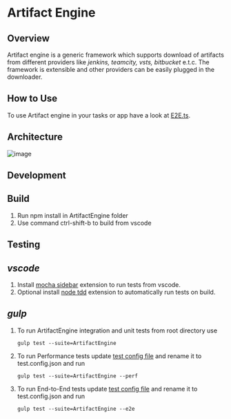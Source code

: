 # Artifact Engine

## Overview
Artifact engine is a generic framework which supports download of artifacts from different providers like *jenkins, teamcity, vsts, bitbucket* e.t.c. The framework is extensible and other providers can be easily plugged in the downloader.

## How to Use
To use Artifact engine in your tasks or app have a look at [E2E.ts](E2ETests/jenkins.e2e.ts
).

## Architecture
![image](https://github.com/Microsoft/azure-pipelines-extensions/blob/master/Extensions/ArtifactEngine/sequence.svg)

## Development
**Build**
---------
1. Run npm install in ArtifactEngine folder
2. Use command ctrl-shift-b to build from vscode

**Testing**
----------
*vscode*
----------
1. Install [mocha sidebar](https://marketplace.visualstudio.com/items?itemName=maty.vscode-mocha-sidebar) extension to run tests from vscode.
2. Optional install [node tdd](https://marketplace.visualstudio.com/items?itemName=prashaantt.node-tdd) extension to automatically run tests on build.

*gulp*
------
1. To run ArtifactEngine integration and unit tests from root directory use

    `gulp test --suite=ArtifactEngine`
2. To run Performance tests update [test config file](test.config.json.example) and rename it to test.config.json  and run

    `gulp test --suite=ArtifactEngine --perf`
3. To run End-to-End tests update [test config file](test.config.json.example) and rename it to test.config.json  and run

    `gulp test --suite=ArtifactEngine --e2e`

